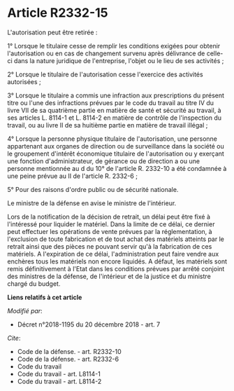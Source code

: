# Article R2332-15

L'autorisation peut être retirée : 

1° Lorsque le titulaire cesse de remplir les conditions exigées pour obtenir l'autorisation ou en cas de changement survenu
après délivrance de celle-ci dans la nature juridique de l'entreprise, l'objet ou le lieu de ses activités ; 

2° Lorsque le titulaire de l'autorisation cesse l'exercice des activités autorisées ; 

3° Lorsque le titulaire a commis une infraction aux prescriptions du présent titre ou l'une des infractions prévues par le
code du travail au titre IV du livre VII de sa quatrième partie en matière de santé et sécurité au travail, à ses articles L.
8114-1 et L. 8114-2 en matière de contrôle de l'inspection du travail, ou au livre II de sa huitième partie en matière de
travail illégal ; 

4° Lorsque la personne physique titulaire de l'autorisation, une personne appartenant aux organes de direction ou de
surveillance dans la société ou le groupement d'intérêt économique titulaire de l'autorisation ou y exerçant une fonction
d'administrateur, de gérance ou de direction a ou une personne mentionnée au d du 10° de l'article R. 2332-10 a été condamnée
à une peine prévue au II de l'article R. 2332-6 ; 

5° Pour des raisons d'ordre public ou de sécurité nationale. 

Le ministre de la défense en avise le ministre de l'intérieur. 

Lors de la notification de la décision de retrait, un délai peut être fixé à l'intéressé pour liquider le matériel. Dans la
limite de ce délai, ce dernier peut effectuer les opérations de vente prévues par la réglementation, à l'exclusion de toute
fabrication et de tout achat des matériels atteints par le retrait ainsi que des pièces ne pouvant servir qu'à la fabrication
de ces matériels. A l'expiration de ce délai, l'administration peut faire vendre aux enchères tous les matériels non encore
liquidés. A défaut, les matériels sont remis définitivement à l'Etat dans les conditions prévues par arrêté conjoint des
ministres de la défense, de l'intérieur et de la justice et du ministre chargé du budget.

**Liens relatifs à cet article**

_Modifié par_:

  - Décret n°2018-1195 du 20 décembre 2018 - art. 7

_Cite_:

  - Code de la défense. - art. R2332-10
  - Code de la défense. - art. R2332-6
  - Code du travail
  - Code du travail - art. L8114-1
  - Code du travail - art. L8114-2
